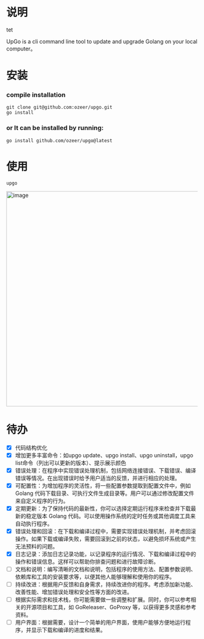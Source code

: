 # 说明

tet

UpGo is a cli command line tool to update and upgrade Golang on your local computer。

# 安装
### compile installation
```
git clone git@github.com:ozeer/upgo.git
go install
```
### or It can be installed by running:
```
go install github.com/ozeer/upgo@latest
```
# 使用
```
upgo
```
<img width="567" alt="image" src="https://github.com/ozeer/upgo/assets/8944442/2e1eae9b-d0b2-410a-bc00-f6abddfcf7fb">

# 待办
* [x] 代码结构优化
* [x] 增加更多丰富命令：如upgo update、upgo install、upgo uninstall，upgo list命令（列出可以更新的版本）、提示展示颜色
* [x] 错误处理：在程序中实现错误处理机制，包括网络连接错误、下载错误、编译错误等情况。在出现错误时给予用户适当的反馈，并进行相应的处理。
* [x] 可配置性：为增加程序的灵活性，将一些配置参数提取到配置文件中，例如 Golang 代码下载目录、可执行文件生成目录等。用户可以通过修改配置文件来自定义程序的行为。
* [x] 定期更新：为了保持代码的最新性，你可以选择定期运行程序来检查并下载最新的稳定版本 Golang 代码。可以使用操作系统的定时任务或其他调度工具来自动执行程序。
* [x] 错误处理和回滚：在下载和编译过程中，需要实现错误处理机制，并考虑回滚操作。如果下载或编译失败，需要回滚到之前的状态，以避免损坏系统或产生无法预料的问题。
* [x] 日志记录：添加日志记录功能，以记录程序的运行情况、下载和编译过程中的操作和错误信息。这样可以帮助你排查问题和进行故障诊断。
* [ ] 文档和说明：编写清晰的文档和说明，包括程序的使用方法、配置参数说明、依赖库和工具的安装要求等，以便其他人能够理解和使用你的程序。
* [ ] 持续改进：根据用户反馈和自身需求，持续改进你的程序。考虑添加新功能、改善性能、增加错误处理和安全性等方面的改进。
* [ ] 根据实际需求和技术栈，你可能需要做一些调整和扩展。同时，你可以参考相关的开源项目和工具，如 GoReleaser、GoProxy 等，以获得更多灵感和参考资料。
* [ ] 用户界面：根据需要，设计一个简单的用户界面，使用户能够方便地运行程序，并显示下载和编译的进度和结果。

